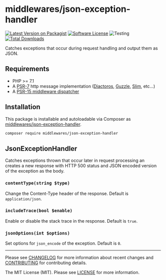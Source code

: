 # middlewares/json-exception-handler

[![Latest Version on Packagist][ico-version]][link-packagist]
[![Software License][ico-license]](LICENSE)
![Testing][ico-ga]
[![Total Downloads][ico-downloads]][link-downloads]

Catches exceptions that occur during request handling and output them as JSON.

## Requirements

* PHP >= 7.1
* A [PSR-7](https://packagist.org/providers/psr/http-message-implementation) http message implementation ([Diactoros](https://github.com/zendframework/zend-diactoros), [Guzzle](https://github.com/guzzle/psr7), [Slim](https://github.com/slimphp/Slim), etc...)
* A [PSR-15 middleware dispatcher](https://github.com/middlewares/awesome-psr15-middlewares#dispatcher)

## Installation

This package is installable and autoloadable via Composer as [middlewares/json-exception-handler](https://packagist.org/packages/middlewares/json-exception-handler).

```sh
composer require middlewares/json-exception-handler
```

## JsonExceptionHandler

Catches exceptions thrown that occur later in request processing an creates a new response with HTTP 500 status and JSON encoded version of the exception as the body.

### `contentType(string $type)`

Change the Content-Type header of the response. Default is `application/json`.

### `includeTrace(bool $enable)`

Enable or disable the stack trace in the response. Default is `true`.

### `jsonOptions(int $options)`

Set options for `json_encode` of the exception. Default is `0`.

---

Please see [CHANGELOG](CHANGELOG.md) for more information about recent changes and [CONTRIBUTING](CONTRIBUTING.md) for contributing details.

The MIT License (MIT). Please see [LICENSE](LICENSE) for more information.

[ico-version]: https://img.shields.io/packagist/v/middlewares/json-exception-handler.svg?style=flat-square
[ico-license]: https://img.shields.io/badge/license-MIT-brightgreen.svg?style=flat-square
[ico-ga]: https://github.com/middlewares/json-exception-handler/workflows/testing/badge.svg
[ico-downloads]: https://img.shields.io/packagist/dt/middlewares/json-exception-handler.svg?style=flat-square

[link-packagist]: https://packagist.org/packages/middlewares/json-exception-handler
[link-downloads]: https://packagist.org/packages/middlewares/json-exception-handler
